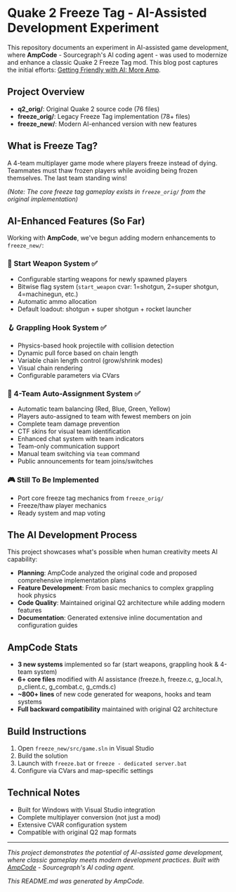# Quake 2 Freeze Tag - AI-Assisted Development Experiment

This repository documents an experiment in AI-assisted game development, where **AmpCode** - Sourcegraph's AI coding agent - was used to modernize and enhance a classic Quake 2 Freeze Tag mod. This blog post captures the initial efforts: [Getting Friendly with AI: More Amp](https://darrellbircsak.com/2025/09/20/getting-friendly-with-ai-more-amp/).

## Project Overview

- **q2_orig/**: Original Quake 2 source code (76 files)
- **freeze_orig/**: Legacy Freeze Tag implementation (78+ files)  
- **freeze_new/**: Modern AI-enhanced version with new features

## What is Freeze Tag?

A 4-team multiplayer game mode where players freeze instead of dying. Teammates must thaw frozen players while avoiding being frozen themselves. The last team standing wins!

*(Note: The core freeze tag gameplay exists in `freeze_orig/` from the original implementation)*

## AI-Enhanced Features (So Far)

Working with **AmpCode**, we've begun adding modern enhancements to `freeze_new/`:

### 🎯 Start Weapon System ✅
- Configurable starting weapons for newly spawned players
- Bitwise flag system (`start_weapon` cvar: 1=shotgun, 2=super shotgun, 4=machinegun, etc.)
- Automatic ammo allocation
- Default loadout: shotgun + super shotgun + rocket launcher

### 🪝 Grappling Hook System ✅
- Physics-based hook projectile with collision detection
- Dynamic pull force based on chain length
- Variable chain length control (grow/shrink modes)
- Visual chain rendering
- Configurable parameters via CVars

### 👥 4-Team Auto-Assignment System ✅
- Automatic team balancing (Red, Blue, Green, Yellow)
- Players auto-assigned to team with fewest members on join
- Complete team damage prevention
- CTF skins for visual team identification
- Enhanced chat system with team indicators
- Team-only communication support
- Manual team switching via `team` command
- Public announcements for team joins/switches

### 🎮 Still To Be Implemented
- Port core freeze tag mechanics from `freeze_orig/`
- Freeze/thaw player mechanics
- Ready system and map voting

## The AI Development Process

This project showcases what's possible when human creativity meets AI capability:

- **Planning**: AmpCode analyzed the original code and proposed comprehensive implementation plans
- **Feature Development**: From basic mechanics to complex grappling hook physics
- **Code Quality**: Maintained original Q2 architecture while adding modern features  
- **Documentation**: Generated extensive inline documentation and configuration guides

## AmpCode Stats

- **3 new systems** implemented so far (start weapons, grappling hook & 4-team system)
- **6+ core files** modified with AI assistance (freeze.h, freeze.c, g_local.h, p_client.c, g_combat.c, g_cmds.c)
- **~800+ lines** of new code generated for weapons, hooks and team systems
- **Full backward compatibility** maintained with original Q2 architecture

## Build Instructions

1. Open `freeze_new/src/game.sln` in Visual Studio
2. Build the solution
3. Launch with `freeze.bat` or `freeze - dedicated server.bat`
4. Configure via CVars and map-specific settings

## Technical Notes

- Built for Windows with Visual Studio integration
- Complete multiplayer conversion (not just a mod)
- Extensive CVAR configuration system
- Compatible with original Q2 map formats

---

*This project demonstrates the potential of AI-assisted game development, where classic gameplay meets modern development practices. Built with [AmpCode](https://ampcode.com) - Sourcegraph's AI coding agent.*

*This README.md was generated by AmpCode.*
